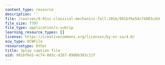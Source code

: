 ```yaml
---
content_type: resource
description: ''
file: /courses/8-01sc-classical-mechanics-fall-2016/981bf6e54c74803cd1678900b383c11f_V1I-vrXGl3A.srt
file_size: 7797
file_type: application/x-subrip
learning_resource_types: []
license: https://creativecommons.org/licenses/by-nc-sa/4.0/
ocw_type: OCWFile
resourcetype: Other
title: 3play caption file
uid: 981bf6e5-4c74-803c-d167-8900b383c11f
---
```


